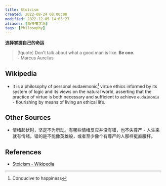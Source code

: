 ```yaml
---
title: Stoicism
created: 2022-08-24 08:00:00
modified: 2022-12-05 14:05:27
aliases: [斯多噶学派]
tags: [Philosophy]
---
```


**选择掌握自己的命运**

> [!quote]
> Don't talk about what a good man is like. **Be one**.  
> \- Marcus Aurelius

## Wikipedia

- It is a philosophy of personal eudaemonic[^1] virtue ethics informed by its system of logic and its views on the natural world, asserting that the practice of virtue is both necessary and sufficient to achieve `eudaimonia` - flourishing by means of living an ethical life.

## Other Sources

- 情绪起伏时，坚定不为所动。有哪些情绪反应并没有错，也不失尊严 - 人生来就有情绪。错的是不能像英雄般，或者至少像个有尊严的人那样挺直腰杆。

## References

- [Stoicism - Wikipedia](https://en.wikipedia.org/wiki/Stoicism)

[^1]: Conducive to happiness